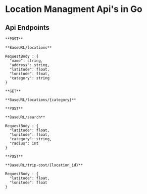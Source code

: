 # Location Managment Api's in Go

## Api Endpoints

```
**POST**

**BaseURL/locations**

RequestBody : {
  "name": string,
  "address": string,
  "latitude": float,
  "lonitude": float,
  "category": string
}
```

```
**GET**

**BaseURL/locations/{category}**
```

```
**POST**

**BaseURL/search**

RequestBody : {
  "latitude": float,
  "lonitude": float,
  "category": string,
  "radius": int
}
```

```
**POST**

**BaseURL/trip-cost/{location_id}**

RequestBody : {
  "latitude": float,
  "lonitude": float
}
```
